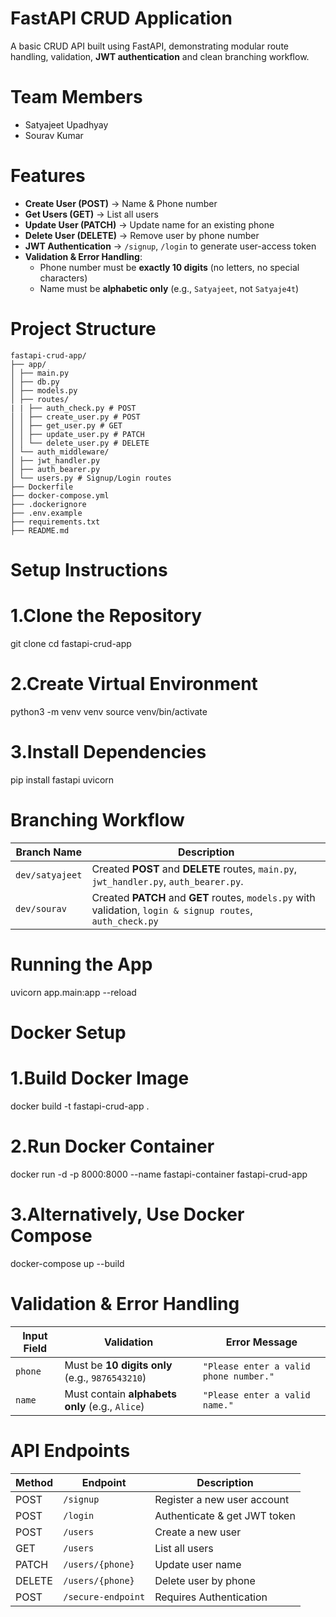 # FastAPI CRUD Application

A basic CRUD API built using FastAPI, demonstrating modular route handling, validation, **JWT authentication** and clean branching workflow.

# Team Members
- Satyajeet Upadhyay
- Sourav Kumar 

# Features

- **Create User (POST)** → Name & Phone number
- **Get Users (GET)** → List all users
- **Update User (PATCH)** → Update name for an existing phone
- **Delete User (DELETE)** → Remove user by phone number
- **JWT Authentication** → `/signup`, `/login` to generate user-access token
- **Validation & Error Handling**:
  - Phone number must be **exactly 10 digits** (no letters, no special characters)
  - Name must be **alphabetic only** (e.g., `Satyajeet`, not `Satyaje4t`)

# Project Structure
```
fastapi-crud-app/
├── app/
│ ├── main.py
│ ├── db.py
│ ├── models.py
│ ├── routes/
| | ├── auth_check.py # POST
│ │ ├── create_user.py # POST
│ │ ├── get_user.py # GET
│ │ ├── update_user.py # PATCH
│ │ └── delete_user.py # DELETE
│ └── auth_middleware/
│ ├── jwt_handler.py
│ ├── auth_bearer.py
│ └── users.py # Signup/Login routes
├── Dockerfile
├── docker-compose.yml
├── .dockerignore
├── .env.example
├── requirements.txt
├── README.md
```

# Setup Instructions

# 1.Clone the Repository
git clone <repository-url>
cd fastapi-crud-app
# 2.Create Virtual Environment
python3 -m venv venv
source venv/bin/activate   
# 3.Install Dependencies
pip install fastapi uvicorn

# Branching Workflow
| Branch Name     | Description                                                       |
| --------------- | ----------------------------------------------------------------- |
| `dev/satyajeet` | Created **POST** and **DELETE** routes, `main.py`, `jwt_handler.py`, `auth_bearer.py`.                 |
| `dev/sourav`    | Created **PATCH** and **GET** routes, `models.py` with validation, `login & signup routes`, `auth_check.py`  |

# Running the App
uvicorn app.main:app --reload

# Docker Setup

# 1.Build Docker Image
docker build -t fastapi-crud-app .

# 2.Run Docker Container
docker run -d -p 8000:8000 --name fastapi-container fastapi-crud-app

# 3.Alternatively, Use Docker Compose
docker-compose up --build

# Validation & Error Handling
| Input Field | Validation                                      | Error Message                          |
| ----------- | ----------------------------------------------- | -------------------------------------- |
| `phone`     | Must be **10 digits only** (e.g., `9876543210`) | `"Please enter a valid phone number."` |
| `name`      | Must contain **alphabets only** (e.g., `Alice`) | `"Please enter a valid name."`         |

# API Endpoints

| Method | Endpoint         | Description                   |
| ------ | ---------------- | ----------------------------- |
| POST   | `/signup`        | Register a new user account   |
| POST   | `/login`         | Authenticate & get JWT token  |
| POST   | `/users`         | Create a new user     |
| GET    | `/users`         | List all users       |
| PATCH  | `/users/{phone}` | Update user name    |
| DELETE | `/users/{phone}` | Delete user by phone |
| POST   | `/secure-endpoint` |Requires Authentication |
#




